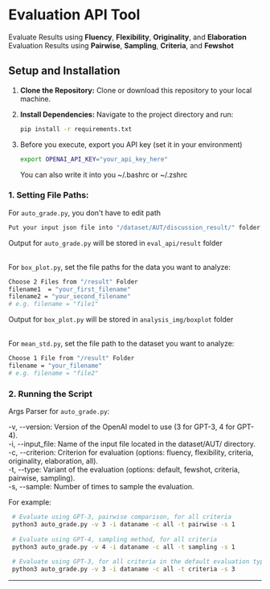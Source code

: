 # Evaluation API Tool
Evaluate Results using **Fluency**, **Flexibility**, **Originality**, and **Elaboration**
Evaluation Results using **Pairwise**, **Sampling**, **Criteria**, and **Fewshot**
## Setup and Installation

1. **Clone the Repository:**
   Clone or download this repository to your local machine.

2. **Install Dependencies:**
   Navigate to the project directory and run:
   ```bash
   pip install -r requirements.txt
   ```
3. Before you execute, export you API key (set it in your environment)
   ```bash
   export OPENAI_API_KEY="your_api_key_here"
   ```
   You can also write it into you ~/.bashrc or ~/.zshrc

### 1. Setting File Paths:
For `auto_grade.py`, you don't have to edit path
  ```bash
  Put your input json file into "/dataset/AUT/discussion_result/" folder
  ```
Output for `auto_grade.py` will be stored in `eval_api/result` folder <br /><br />

For `box_plot.py`, set the file paths for the data you want to analyze:
  ```bash
  Choose 2 Files from "/result" Folder
  filename1  = "your_first_filename"
  filename2 = "your_second_filename"
  # e.g. filename = "file1"
  ```
Output for `box_plot.py` will be stored in `analysis_img/boxplot` folder <br /><br />

For `mean_std.py`, set the file path to the dataset you want to analyze:
  ```bash
  Choose 1 File from "/result" Folder
  filename = "your_filename"
  # e.g. filename = "file2"
  ```
### 2. Running the Script
  Args Parser for `auto_grade.py`:
  

   -v, --version: Version of the OpenAI model to use (3 for GPT-3, 4 for GPT-4). <br />
   -i, --input_file: Name of the input file located in the dataset/AUT/ directory. <br />
   -c, --criterion: Criterion for evaluation (options: fluency, flexibility, criteria, originality, elaboration, all). <br />
   -t, --type: Variant of the evaluation (options: default, fewshot, criteria, pairwise, sampling). <br />
   -s, --sample: Number of times to sample the evaluation.<br />

For example: 
  ```bash
   # Evaluate using GPT-3, pairwise comparison, for all criteria
   python3 auto_grade.py -v 3 -i dataname -c all -t pairwise -s 1
   
   # Evaluate using GPT-4, sampling method, for all criteria
   python3 auto_grade.py -v 4 -i dataname -c all -t sampling -s 1
   
   # Evaluate using GPT-3, for all criteria in the default evaluation type
   python3 auto_grade.py -v 3 -i dataname -c all -t criteria -s 3
  ```


-----
